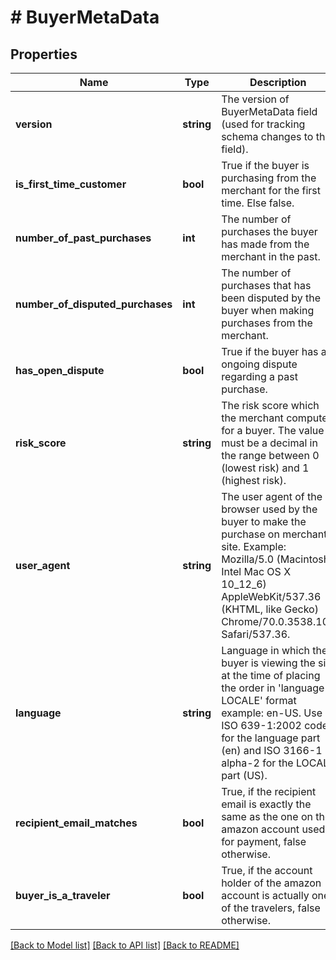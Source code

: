 # # BuyerMetaData

## Properties

Name | Type | Description | Notes
------------ | ------------- | ------------- | -------------
**version** | **string** | The version of BuyerMetaData field (used for tracking schema changes to the field). | [optional]
**is_first_time_customer** | **bool** | True if the buyer is purchasing from the merchant for the first time. Else false. | [optional]
**number_of_past_purchases** | **int** | The number of purchases the buyer has made from the merchant in the past. | [optional]
**number_of_disputed_purchases** | **int** | The number of purchases that has been disputed by the buyer when making purchases from the merchant. | [optional]
**has_open_dispute** | **bool** | True if the buyer has an ongoing dispute regarding a past purchase. | [optional]
**risk_score** | **string** | The risk score which the merchant computes for a buyer. The value must be a decimal in the range between 0 (lowest risk) and 1 (highest risk). | [optional]
**user_agent** | **string** | The user agent of the browser used by the buyer to make the purchase on merchant site. Example: Mozilla/5.0 (Macintosh; Intel Mac OS X 10_12_6) AppleWebKit/537.36 (KHTML, like Gecko) Chrome/70.0.3538.102 Safari/537.36. | [optional]
**language** | **string** | Language in which the buyer is viewing the site at the time of placing the order in &#39;language-LOCALE&#39; format example: en-US. Use ISO 639-1:2002 code for the language part (en) and ISO 3166-1 alpha-2 for the LOCALE part (US). | [optional]
**recipient_email_matches** | **bool** | True, if the recipient email is exactly the same as the one on the amazon account used for payment, false otherwise. | [optional]
**buyer_is_a_traveler** | **bool** | True, if the account holder of the amazon account is actually one of the travelers, false otherwise. | [optional]

[[Back to Model list]](../../README.md#models) [[Back to API list]](../../README.md#endpoints) [[Back to README]](../../README.md)
